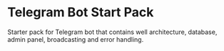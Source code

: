 # Telegram Bot Start Pack
Starter pack for Telegram bot that contains well architecture, database, admin panel, broadcasting and error handling.
